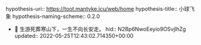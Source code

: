 hypothesis-uri:: https://toot.mantyke.icu/web/home
hypothesis-title:: 小球飞象
hypothesis-naming-scheme:: 0.2.0

- 📌 生游死葬寒山下，一生不向长安走。
  hid:: N2Bp6NwoEeyio9OSvjlhZg
  updated:: 2022-05-25T12:43:02.714350+00:00